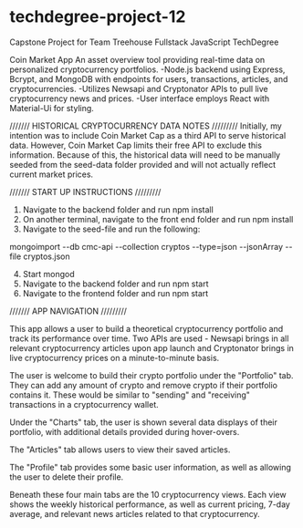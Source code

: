 # techdegree-project-12
Capstone Project for Team Treehouse Fullstack JavaScript TechDegree

Coin Market App
An asset overview tool providing real-time data on personalized cryptocurrency portfolios.
-Node.js backend using Express, Bcrypt, and MongoDB with endpoints for users, transactions, articles, and cryptocurrencies.
-Utilizes Newsapi and Cryptonator APIs to pull live cryptocurrency news and prices.
-User interface employs React with Material-Ui for styling.


/////// HISTORICAL CRYPTOCURRENCY DATA NOTES /////////
Initially, my intention was to include Coin Market Cap as a third API to serve historical data.  However, Coin Market Cap limits their free API to exclude this information.  Because of this, the historical data will need to be manually seeded from the seed-data folder provided and will not actually reflect current market prices.


/////// START UP INSTRUCTIONS /////////

1.  Navigate to the backend folder and run npm install
2.  On another terminal, navigate to the front end folder and run npm install
3.  Navigate to the seed-file and run the following:

mongoimport --db cmc-api --collection cryptos --type=json --jsonArray --file cryptos.json

4.  Start mongod
5.  Navigate to the backend folder and run npm start
6.  Navigate to the frontend folder and run npm start



/////// APP NAVIGATION /////////

This app allows a user to build a theoretical cryptocurrency portfolio and track its performance over time.  Two APIs are used - Newsapi brings in all relevant cryptocurrency articles upon app launch and Cryptonator brings in live cryptocurrency prices on a minute-to-minute basis.

The user is welcome to build their crypto portfolio under the "Portfolio" tab.  They can add any amount of crypto and remove crypto if their portfolio contains it.  These would be similar to "sending" and "receiving" transactions in a cryptocurrency wallet.

Under the "Charts" tab, the user is shown several data displays of their portfolio, with additional details provided during hover-overs.

The "Articles" tab allows users to view their saved articles.

The "Profile" tab provides some basic user information, as well as allowing the user to delete their profile.

Beneath these four main tabs are the 10 cryptocurrency views.  Each view shows the weekly historical performance, as well as current pricing, 7-day average, and relevant news articles related to that cryptocurrency.
